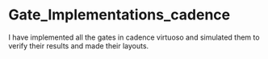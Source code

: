 # Gate_Implementations_cadence
I have implemented all the gates in cadence virtuoso and simulated them to verify their results and made their layouts.
